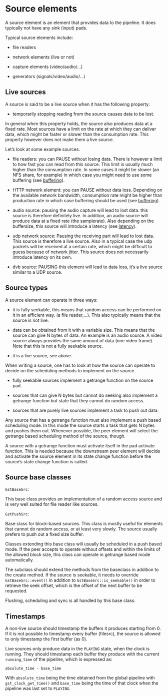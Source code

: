 # Source elements

A source element is an element that provides data to the pipeline. It
does typically not have any sink (input) pads.

Typical source elements include:

  - file readers

  - network elements (live or not)

  - capture elements (video/audio/…)

  - generators (signals/video/audio/…)

## Live sources

A source is said to be a live source when it has the following property:

  - temporarily stopping reading from the source causes data to be lost.

In general when this property holds, the source also produces data at a
fixed rate. Most sources have a limit on the rate at which they can
deliver data, which might be faster or slower than the consumption rate.
This property however does not make them a live source.

Let’s look at some example sources.

  - file readers: you can PAUSE without losing data. There is however a
    limit to how fast you can read from this source. This limit is
    usually much higher than the consumption rate. In some cases it
    might be slower (an NFS share, for example) in which case you might
    need to use some buffering (see [buffering](design/buffering.md)).

  - HTTP network element: you can PAUSE without data loss. Depending on
    the available network bandwidth, consumption rate might be higher
    than production rate in which case buffering should be used (see
    [buffering](design/buffering.md)).

  - audio source: pausing the audio capture will lead to lost data. this
    source is therefore definitely live. In addition, an audio source
    will produce data at a fixed rate (the samplerate). Also depending
    on the buffersize, this source will introduce a latency (see
    [latency](design/latency.md)).

  - udp network source: Pausing the receiving part will lead to lost
    data. This source is therefore a live source. Also in a typical case
    the udp packets will be received at a certain rate, which might be
    difficult to guess because of network jitter. This source does not
    necessarily introduce latency on its own.

  - dvb source: PAUSING this element will lead to data loss, it’s a live
    source similar to a UDP source.

## Source types

A source element can operate in three ways:

  - it is fully seekable, this means that random access can be performed
    on it in an efficient way. (a file reader,…). This also typically
    means that the source is not live.

  - data can be obtained from it with a variable size. This means that
    the source can give N bytes of data. An example is an audio source.
    A video source always provides the same amount of data (one video
    frame). Note that this is not a fully seekable source.

  - it is a live source, see above.

When writing a source, one has to look at how the source can operate to
decide on the scheduling methods to implement on the source.

  - fully seekable sources implement a getrange function on the source
    pad.

  - sources that can give N bytes but cannot do seeking also implement a
    getrange function but state that they cannot do random access.

  - sources that are purely live sources implement a task to push out
    data.

Any source that has a getrange function must also implement a push based
scheduling mode. In this mode the source starts a task that gets N bytes
and pushes them out. Whenever possible, the peer element will select the
getrange based scheduling method of the source, though.

A source with a getrange function must activate itself in the pad
activate function. This is needed because the downstream peer element
will decide and activate the source element in its state change function
before the source’s state change function is called.

## Source base classes

`GstBaseSrc`:

This base class provides an implementation of a random access source and
is very well suited for file reader like sources.

`GstPushSrc`:

Base class for block-based sources. This class is mostly useful for
elements that cannot do random access, or at least very slowly. The
source usually prefers to push out a fixed size buffer.

Classes extending this base class will usually be scheduled in a push
based mode. If the peer accepts to operate without offsets and within
the limits of the allowed block size, this class can operate in getrange
based mode automatically.

The subclass should extend the methods from the baseclass in addition to
the create method. If the source is seekable, it needs to override
`GstBaseSrc::event()` in addition to `GstBaseSrc::is_seekable()` in order
to retrieve the seek offset, which is the offset of the next buffer to
be requested.

Flushing, scheduling and sync is all handled by this base class.

## Timestamps

A non-live source should timestamp the buffers it produces starting from
0. If it is not possible to timestamp every buffer (filesrc), the source
is allowed to only timestamp the first buffer (as 0).

Live sources only produce data in the `PLAYING` state, when the clock is
running. They should timestamp each buffer they produce with the current
`running_time` of the pipeline, which is expressed as:

```
absolute_time - base_time
```

With `absolute_time` being the time obtained from the global pipeline with
`gst_clock_get_time()` and `base_time` being the time of that clock when
the pipeline was last set to `PLAYING`.
